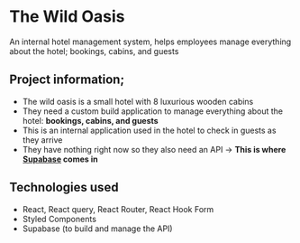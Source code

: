 # The Wild Oasis

An internal hotel management system, helps employees manage everything about the hotel; bookings, cabins, and guests

## Project information;

- The wild oasis is a small hotel with 8 luxurious wooden cabins
- They need a custom build application to manage everything about the hotel: **bookings, cabins, and guests**
- This is an internal application used in the hotel to check in guests as they arrive
- They have nothing right now so they also need an API -> **This is where [Supabase](https://supabase.com/) comes in**

## Technologies used

- React, React query, React Router, React Hook Form
- Styled Components
- Supabase (to build and manage the API)
